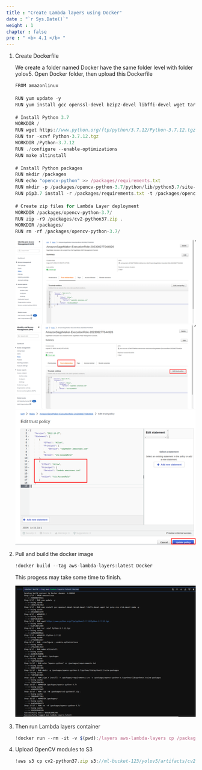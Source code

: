 ```yaml
---
title : "Create Lambda layers using Docker"
date : "`r Sys.Date()`"
weight : 1
chapter : false
pre : " <b> 4.1 </b> "
---
```



1. Create Dockerfile
    
    We create a folder named Docker have the same folder level with folder yolov5. Open Docker folder, then upload this Dockerfile
    
    ```jsx
    FROM amazonlinux
    
    RUN yum update -y
    RUN yum install gcc openssl-devel bzip2-devel libffi-devel wget tar gzip zip zlib-devel make -y
    
    # Install Python 3.7
    WORKDIR /
    RUN wget https://www.python.org/ftp/python/3.7.12/Python-3.7.12.tgz
    RUN tar -xzvf Python-3.7.12.tgz
    WORKDIR /Python-3.7.12
    RUN ./configure --enable-optimizations
    RUN make altinstall
    
    # Install Python packages
    RUN mkdir /packages
    RUN echo "opencv-python" >> /packages/requirements.txt
    RUN mkdir -p /packages/opencv-python-3.7/python/lib/python3.7/site-packages
    RUN pip3.7 install -r /packages/requirements.txt -t /packages/opencv-python-3.7/python/lib/python3.7/site-packages
    
    # Create zip files for Lambda Layer deployment
    WORKDIR /packages/opencv-python-3.7/
    RUN zip -r9 /packages/cv2-python37.zip .
    WORKDIR /packages/
    RUN rm -rf /packages/opencv-python-3.7/
    ```
    
    ![](/static/images/lambda/006.png)
    ![](/static/images/lambda/007.png)
    ![](/static/images/lambda/008.png)
    
2. Pull and build the docker image
    
    ```jsx
    !docker build --tag aws-lambda-layers:latest Docker
    ```
    
    This progess may take some time to finish.
    
    ![](/static/images/lambda/buildimage.png)
    
3. Then run Lambda layers container
    
    ```jsx
    !docker run --rm -it -v $(pwd):/layers aws-lambda-layers cp /packages/cv2-python37.zip /layers
    ```
    
4. Upload OpenCV modules to S3
    
    ```jsx
    !aws s3 cp cv2-python37.zip s3://ml-bucket-123/yolov5/artifacts/cv2-python37.zip
    ```
    